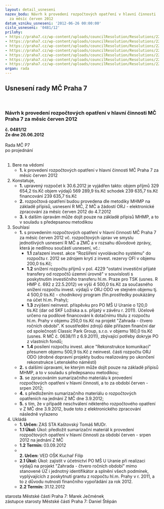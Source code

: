 ```yaml
---
layout: detail_usneseni
nazev_bodu: Návrh k provedení rozpočtových opatření v hlavní činnosti  MČ Praha 7
  za měsíc červen 2012
datum_vzniku_usneseni: '2012-06-26 00:00:00'
cislo_usneseni: '0481/12'
prilohy:
- https://praha7.cz/wp-content/uploads/councilResolution/Resolutions/22709/35-12-p1_zmc0067.doc
- https://praha7.cz/wp-content/uploads/councilResolution/Resolutions/22709/35-12-p2_zmc_0064.doc
- https://praha7.cz/wp-content/uploads/councilResolution/Resolutions/22709/35-12-p3_zmc0059.doc
- https://praha7.cz/wp-content/uploads/councilResolution/Resolutions/22709/35-12-p4_rmc_0338.doc
- https://praha7.cz/wp-content/uploads/councilResolution/Resolutions/22709/35-12-p5_osk.pdf
- https://praha7.cz/wp-content/uploads/councilResolution/Resolutions/22709/35-12-p6_doparava.pdf
- https://praha7.cz/wp-content/uploads/councilResolution/Resolutions/22709/35-12-fv11062012.pdf
organ: rada
---
```

<div id="ucUsn_pList" class="usn">
	<span><h2>Usnesení rady MČ Praha 7 </h2>
<br></span><div class="standBody">
<span><h3>Návrh k provedení rozpočtových opatření v hlavní činnosti  MČ Praha 7 za měsíc červen 2012</h3></span><div class="center">
		<strong>č. 0481/12</strong><br>
	</div>
<div class="center">
		<strong>Ze dne 26.06.2012</strong><br><br>
	</div>Rada MČ P7<br> po projednání<br><br><ol>
<li>Bere na vědomí<ul><li>
<strong>1.</strong> k provedení rozpočtových opatření v hlavní činnosti  MČ Praha 7 za měsíc červen 2012</li></ul>
</li>
<li>Konstatuje,<ul>
<li>
<strong>1.</strong> upravený rozpočet k 30.6.2012 je vyjádřen takto:  objem příjmů       	     329 654,2 tis.Kč objem výdajů       	     569 289,9 tis.Kč schodek                	     239 635,7 tis.Kč   financování          	     239 635,7 tis.Kč    </li>
<li>
<strong>2.</strong> rozpočtová opatření budou provedena dle metodiky MHMP na základě přípisů, usnesení R MČ, Z MČ a žádostí ORJ - elektronické zpracování za měsíc červen 2012 do 4.7.2012</li>
<li>
<strong>3.</strong> k dalším úpravám může dojít pouze na základě přípisů MHMP, a to v souladu s předepsanou metodikou</li>
</ul>
</li>
<li>Souhlasí<ul>
<li>
<strong>1.</strong> s provedením rozpočtových opatření v hlavní činnosti MČ Praha 7 za měsíc červen 2012 vč. rozpočtových úprav ve smyslu jednotlivých usnesení R MČ a ZMČ a v rozsahu důvodové zprávy, která je nedílnou součástí usnesení,  vč.:<ul>
<li>
<strong>1.1</strong> zařazení invest. akce "Rozšíření vyvolávacího systému" do rozpočtu r. 2012 se zdrojem krytí  z invest. rezervy OFI  v objemu 200,0 tis.Kč;</li>
<li>
<strong>1.2</strong> snížení rozpočtu příjmů v pol. 4229 "ostatní investiční přijaté transfery od rozpočtů územní úrovně"  v souvislosti s poskytnutím investičního transferu hl.m. Praze pro TSK (usnes. R HMP č. 692 z 22.5.2012) ve výši 4 500,0 tis.Kč za současného  snížení rozpočtu invest. výdajů v ORJ ODO ve stejném objemu tj. 4 500,0 tis.Kč - chodníkový program (fin.prostředky poukázány na účet hl.m. Prahy);</li>
<li>
<strong>1.3</strong> zvýšení neinvest. příspěvku pro PO MŠ U Uranie o 120,0 tis.Kč (dar od SKF Ložiska a.s. přijatý v závěru  r. 2011). Účelově určeno na podílové financování k dotačnímu titulu z rozpočtu hl.m. Prahy v objemu 250,0 tis.Kč na projekt "Zahrada - čtvero ročních období". K soustředění zdrojů dále přiřazen finanční dar od společnosti Classic Park Group, s.r.o. v objemu 180,0 tis.Kč (usnes. R MČ č. 0638/11 z 6.9.2011), zbývající potřeby dokryje PO z vlastních fondů;</li>
<li>
<strong>1.4</strong> posílení rozpočtu invest. akce "Rekonstrukce komunikací" přesunem objemu 500,9 tis.Kč z neinvest. části rozpočtu ORJ ODO (drobné dopravní projekty budou realizovány po ukončení rekonstrukce Letenského náměstí)</li>
</ul>
</li>
<li>
<strong>2.</strong> s  dalšími úpravami, ke kterým může dojít pouze na základě přípisů MHMP, a to v souladu s předepsanou metodikou;</li>
<li>
<strong>3.</strong> se zpracováním sumarizačního materiálu  k provedení rozpočtových opatření v hlavní činnosti, a to za období červen - srpen 2012;</li>
<li>
<strong>4.</strong> s předložením sumarizačního materiálu o rozpočtových opatřeních na jednání  Z MČ dne 3.9.2012;</li>
<li>
<strong>5.</strong> s tím, že v případě neschválení některého rozpočtového opatření v Z MČ dne 3.9.2012, bude toto z  elektronického zpracování následně vyřazeno        </li>
</ul>
</li>
<li>Ukládá<ul>
<li>
<strong>1. Určen: </strong>ZAS STA Kaštovský Tomáš MUDr.</li>
<li>
<strong>1.1 Úkol: </strong>Úkol: předložit sumarizační materiál k provedení rozpočtových   opatření v hlavní činnosti za období červen - srpen 2012 na jednání Z MČ</li>
<li>
<strong>1.2 Termín: </strong>03.09.2012</li>
<li>
<strong><br>2. Určen: </strong>VED OŠK Kuchař Filip</li>
<li>
<strong>2.1 Úkol: </strong>Úkol: zajistit v účetnictví PO MŠ U Uranie při realizaci výdajů na projekt "Zahrada - čtvero ročních období" mimo stanovené ÚZ i jednotný identifikátor a splnění všech podmínek, vyplývajících z poskytnutí grantu z rozpočtu hl.m. Prahy v r. 2011, a to  z důvodu nutnosti finančního vypořádání za rok 2012.</li>
<li>
<strong>2.2 Termín: </strong>31.12.2012</li>
</ul>
</li>
</ol>starosta Městské části Praha 7: Marek Ječmének<br>zástupce starosty Městské části Praha 7: Daniel Štěpán 
</div>
</div>